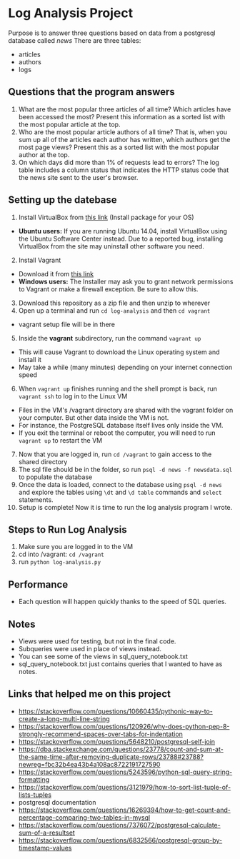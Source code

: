 # Log Analysis Project
Purpose is to answer three questions based on data from a postgresql database called _news_
There are three tables:
* articles
* authors
* logs

## Questions that the program answers
1. What are the most popular three articles of all time? Which articles have been accessed the most? Present this information as a sorted list with the most popular article at the top.
2. Who are the most popular article authors of all time? That is, when you sum up all of the articles each author has written, which authors get the most page views? Present this as a sorted list with the most popular author at the top.
3. On which days did more than 1% of requests lead to errors? The log table includes a column status that indicates the HTTP status code that the news site sent to the user's browser.

## Setting up the datebase
1. Install VirtualBox from [this link](https://www.virtualbox.org/wiki/Downloads) (Install package for your OS)
  * **Ubuntu users:** If you are running Ubuntu 14.04, install VirtualBox using the Ubuntu Software Center instead. Due to a reported bug, installing VirtualBox from the site may uninstall other software you need.
2. Install Vagrant
  * Download it from [this link](https://www.vagrantup.com/downloads.html)
  * **Windows users:** The Installer may ask you to grant network permissions to Vagrant or make a firewall exception. Be sure to allow this.
3. Download this repository as a zip file and then unzip to wherever
4. Open up a terminal and run `cd log-analysis` and then `cd vagrant`
  * vagrant setup file will be in there
5. Inside the **vagrant** subdirectory, run the command `vagrant up`
  * This will cause Vagrant to download the Linux operating system and install it
  * May take a while (many minutes) depending on your internet connection speed
6. When `vagrant up` finishes running and the shell prompt is back, run `vagrant ssh` to log in to the Linux VM
  * Files in the VM's /vagrant directory are shared with the vagrant folder on your computer. But other data inside the VM is not.
  * For instance, the PostgreSQL database itself lives only inside the VM.
  * If you exit the terminal or reboot the computer, you will need to run `vagrant up` to restart the VM
7. Now that you are logged in, run `cd /vagrant` to gain access to the shared directory
8. The sql file should be in the folder, so run `psql -d news -f newsdata.sql` to populate the database
9. Once the data is loaded, connect to the database using `psql -d news` and explore the tables using `\dt` and `\d table` commands and `select` statements.
10. Setup is complete! Now it is time to run the log analysis program I wrote.


## Steps to Run Log Analysis
1. Make sure you are logged in to the VM
2. cd into /vagrant: `cd /vagrant`
3. run `python log-analysis.py`

## Performance
* Each question will happen quickly thanks to the speed of SQL queries.

## Notes
* Views were used for testing, but not in the final code.  
* Subqueries were used in place of views instead.
* You can see some of the views in sql_query_notebook.txt
* sql_query_notebook.txt just contains queries that I wanted to have as notes.

## Links that helped me on this project
* https://stackoverflow.com/questions/10660435/pythonic-way-to-create-a-long-multi-line-string
* https://stackoverflow.com/questions/120926/why-does-python-pep-8-strongly-recommend-spaces-over-tabs-for-indentation
* https://stackoverflow.com/questions/5648210/postgresql-self-join
* https://dba.stackexchange.com/questions/23778/count-and-sum-at-the-same-time-after-removing-duplicate-rows/23788#23788?newreg=fbc32b4ea43b4a108ac8722191727590
* https://stackoverflow.com/questions/5243596/python-sql-query-string-formatting
* https://stackoverflow.com/questions/3121979/how-to-sort-list-tuple-of-lists-tuples
* postgresql documentation
* https://stackoverflow.com/questions/16269394/how-to-get-count-and-percentage-comparing-two-tables-in-mysql
* https://stackoverflow.com/questions/7376072/postgresql-calculate-sum-of-a-resultset
* https://stackoverflow.com/questions/6832566/postgresql-group-by-timestamp-values
